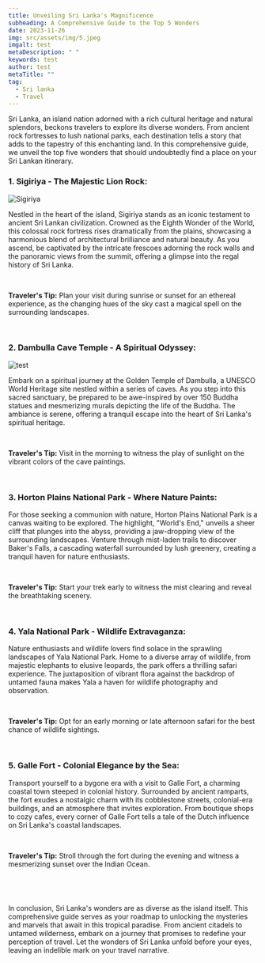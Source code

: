 ```yaml
---
title: Unveiling Sri Lanka's Magnificence
subheading: A Comprehensive Guide to the Top 5 Wonders
date: 2023-11-26
img: src/assets/img/5.jpeg
imgalt: test
metaDescription: " "
keywords: test
author: test
metaTitle: ""
tag:
  - Sri lanka
  - Travel
---
```

Sri Lanka, an island nation adorned with a rich cultural heritage and natural splendors, beckons travelers to explore its diverse wonders. From ancient rock fortresses to lush national parks, each destination tells a story that adds to the tapestry of this enchanting land. In this comprehensive guide, we unveil the top five wonders that should undoubtedly find a place on your Sri Lankan itinerary.

### **1. Sigiriya - The Majestic Lion Rock:**

![Sigiriya](/assets/img/sigiriya/1.jpeg "Sigiriya")

Nestled in the heart of the island, Sigiriya stands as an iconic testament to ancient Sri Lankan civilization. Crowned as the Eighth Wonder of the World, this colossal rock fortress rises dramatically from the plains, showcasing a harmonious blend of architectural brilliance and natural beauty. As you ascend, be captivated by the intricate frescoes adorning the rock walls and the panoramic views from the summit, offering a glimpse into the regal history of Sri Lanka.

<br>

**Traveler's Tip:** Plan your visit during sunrise or sunset for an ethereal experience, as the changing hues of the sky cast a magical spell on the surrounding landscapes.

<br>

### **2. Dambulla Cave Temple - A Spiritual Odyssey:**

![test](/assets/img/photo-from-mahendra-july-29-2-.jpg "test")

Embark on a spiritual journey at the Golden Temple of Dambulla, a UNESCO World Heritage site nestled within a series of caves. As you step into this sacred sanctuary, be prepared to be awe-inspired by over 150 Buddha statues and mesmerizing murals depicting the life of the Buddha. The ambiance is serene, offering a tranquil escape into the heart of Sri Lanka's spiritual heritage.

<br>

**Traveler's Tip:** Visit in the morning to witness the play of sunlight on the vibrant colors of the cave paintings.

<br>

### **3. Horton Plains National Park - Where Nature Paints:**

<!-- !\[Horton Plains National Park ](/assets/img/img/hillcountry/22.jpeg "Horton Plains National Park ") -->

For those seeking a communion with nature, Horton Plains National Park is a canvas waiting to be explored. The highlight, "World's End," unveils a sheer cliff that plunges into the abyss, providing a jaw-dropping view of the surrounding landscapes. Venture through mist-laden trails to discover Baker's Falls, a cascading waterfall surrounded by lush greenery, creating a tranquil haven for nature enthusiasts.

<br>

**Traveler's Tip:** Start your trek early to witness the mist clearing and reveal the breathtaking scenery.

<br>

### **4. Yala National Park - Wildlife Extravaganza:**

<!-- !\[Yala National Park  ](/assets/img/img/thingstodo/2.jpeg "Yala National Park  ") -->

Nature enthusiasts and wildlife lovers find solace in the sprawling landscapes of Yala National Park. Home to a diverse array of wildlife, from majestic elephants to elusive leopards, the park offers a thrilling safari experience. The juxtaposition of vibrant flora against the backdrop of untamed fauna makes Yala a haven for wildlife photography and observation.

<br>

**Traveler's Tip:** Opt for an early morning or late afternoon safari for the best chance of wildlife sightings.

<br>

### **5. Galle Fort - Colonial Elegance by the Sea:**

<!-- !\[Galle Fort](/assets/img/img/galle/8.jpeg "Galle Fort") -->

Transport yourself to a bygone era with a visit to Galle Fort, a charming coastal town steeped in colonial history. Surrounded by ancient ramparts, the fort exudes a nostalgic charm with its cobblestone streets, colonial-era buildings, and an atmosphere that invites exploration. From boutique shops to cozy cafes, every corner of Galle Fort tells a tale of the Dutch influence on Sri Lanka's coastal landscapes.

<br>

**Traveler's Tip:** Stroll through the fort during the evening and witness a mesmerizing sunset over the Indian Ocean.

## <br>

In conclusion, Sri Lanka's wonders are as diverse as the island itself. This comprehensive guide serves as your roadmap to unlocking the mysteries and marvels that await in this tropical paradise. From ancient citadels to untamed wilderness, embark on a journey that promises to redefine your perception of travel. Let the wonders of Sri Lanka unfold before your eyes, leaving an indelible mark on your travel narrative.
